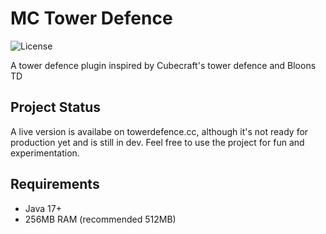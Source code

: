 # MC Tower Defence
![License](https://img.shields.io/github/license/towerdefence-cc/tower-defence)

A tower defence plugin inspired by Cubecraft's tower defence and Bloons TD

## Project Status

A live version is availabe on towerdefence.cc, although it's not ready for production yet and is still in dev.
Feel free to use the project for fun and experimentation.

## Requirements

  - Java 17+
  - 256MB RAM (recommended 512MB)
